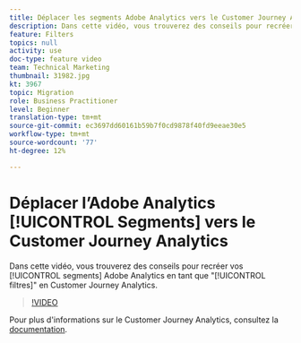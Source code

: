 ```yaml
---
title: Déplacer les segments Adobe Analytics vers le Customer Journey Analytics
description: Dans cette vidéo, vous trouverez des conseils pour recréer vos segments Adobe Analytics en tant que "filtres" en Customer Journey Analytics.
feature: Filters
topics: null
activity: use
doc-type: feature video
team: Technical Marketing
thumbnail: 31982.jpg
kt: 3967
topic: Migration
role: Business Practitioner
level: Beginner
translation-type: tm+mt
source-git-commit: ec3697dd60161b59b7f0cd9878f40fd9eeae30e5
workflow-type: tm+mt
source-wordcount: '77'
ht-degree: 12%

---
```



# Déplacer l’Adobe Analytics [!UICONTROL Segments] vers le Customer Journey Analytics

Dans cette vidéo, vous trouverez des conseils pour recréer vos [!UICONTROL segments] Adobe Analytics en tant que &quot;[!UICONTROL filtres]&quot; en Customer Journey Analytics.

>[!VIDEO](https://video.tv.adobe.com/v/31982/?quality=12)

Pour plus d&#39;informations sur le Customer Journey Analytics, consultez la [documentation](https://docs.adobe.com/content/help/fr-FR/analytics-platform/using/cja-landing.html).
